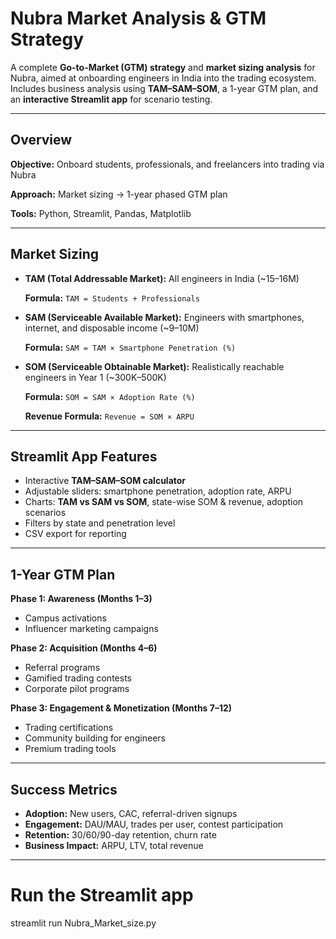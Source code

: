 # **Nubra Market Analysis & GTM Strategy**  

A complete **Go-to-Market (GTM) strategy** and **market sizing analysis** for Nubra, aimed at onboarding engineers in India into the trading ecosystem. Includes business analysis using **TAM–SAM–SOM**, a 1-year GTM plan, and an **interactive Streamlit app** for scenario testing.  

---

## **Overview**  
**Objective:** Onboard students, professionals, and freelancers into trading via Nubra  

**Approach:** Market sizing → 1-year phased GTM plan  

**Tools:** Python, Streamlit, Pandas, Matplotlib  

---

## **Market Sizing**  
- **TAM (Total Addressable Market):** All engineers in India (~15–16M)
 
  **Formula:**
               `TAM = Students + Professionals`
  
- **SAM (Serviceable Available Market):** Engineers with smartphones, internet, and disposable income (~9–10M)
  
  **Formula:**
               `SAM = TAM × Smartphone Penetration (%)`
  
- **SOM (Serviceable Obtainable Market):** Realistically reachable engineers in Year 1 (~300K–500K)
  
  **Formula:**
               `SOM = SAM × Adoption Rate (%)`  

  **Revenue Formula:**
               `Revenue = SOM × ARPU`  

---

## **Streamlit App Features**  

- Interactive **TAM–SAM–SOM calculator**  
- Adjustable sliders: smartphone penetration, adoption rate, ARPU  
- Charts: **TAM vs SAM vs SOM**, state-wise SOM & revenue, adoption scenarios  
- Filters by state and penetration level  
- CSV export for reporting  

---

## **1-Year GTM Plan**  

**Phase 1: Awareness (Months 1–3)**  

- Campus activations  
- Influencer marketing campaigns  

**Phase 2: Acquisition (Months 4–6)**  

- Referral programs  
- Gamified trading contests  
- Corporate pilot programs  

**Phase 3: Engagement & Monetization (Months 7–12)**  

- Trading certifications  
- Community building for engineers  
- Premium trading tools  

---

## **Success Metrics**  

- **Adoption:** New users, CAC, referral-driven signups  
- **Engagement:** DAU/MAU, trades per user, contest participation  
- **Retention:** 30/60/90-day retention, churn rate  
- **Business Impact:** ARPU, LTV, total revenue  

---



# Run the Streamlit app
streamlit run Nubra_Market_size.py
